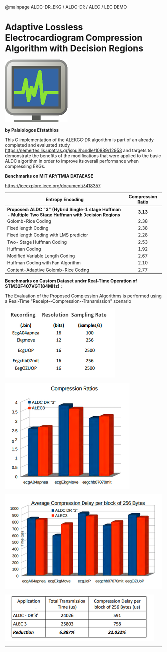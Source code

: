 @mainpage ALDC-DR_EKG / ALDC-DR / ALEC / LEC DEMO

# Adaptive Lossless Electrocardiogram Compression Algorithm with Decision Regions 



![1](./docs/html/png/0.PNG)



**by Palaiologos Efstathios**



This C implementation of the ALEKGC-DR algorithm is part of an already completed and evaluated study https://nemertes.lis.upatras.gr/jspui/handle/10889/12953 and targets to demonstrate the benefits of the modifications that were applied to the basic ALDC algorithm in order to improve its overall performance when compressing EKGs.



**Benchmarks on MIT ARYTMIA DATABASE**

https://ieeexplore.ieee.org/document/8418357

| Entropy Encoding                                             | Compression Ratio |
| ------------------------------------------------------------ | :---------------: |
| **Proposed: ALDC "3" (Hybrid Single-1 stage Huffman - Multiple Two Stage Huffman with Decision Regions** |     **3.13**      |
| Golomb-Rice Coding                                           |       2.38        |
| Fixed length Coding                                          |       2.38        |
| Fixed length  Coding with LMS predictor                      |       2.28        |
| Two- Stage Huffman Coding                                    |       2.53        |
| Huffman Coding                                               |       1.92        |
| Modified Variable Length Coding                              |       2.67        |
| Huffman Coding with Fan Algorithm                            |       2.10        |
| Content-Adaptive Golomb-Rice Coding                          |       2.77        |



**Benchmarks on Custom Dataset under Real-Time Operation of STM32F407VGT(84MHz) :**

The Evaluation of the Proposed Compression Algorithms  is performed using a Real-Time "Receipt--Compression--Transmission" scenario



![1](./png/1.PNG)

![1](./docs/html/png/2.PNG)

![1](./docs/html/png/3.PNG)



![1](./docs/html/png/4.PNG)



****

